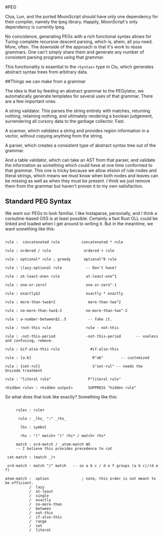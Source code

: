 #PEG 

Clua, Lun, and the ported MoonScript should have only one dependency for their compiler, namely the lpeg library. Happily, MoonScript's only dependency is currently lpeg. 

No coincidence, generating PEGs with a rich functional syntax allows for Turing-complete recursive descent parsing, which is, ahem, all you need. More, often. The downside of the approach is that it's work to reuse grammars. One can't simply share them and generate any number of consistent parsing programs using that grammar. 

This functionality is essential to the `<Syntax>` type in Clu, which generates abstract syntax trees from arbitrary data. 

##Things we can make from a grammar

The idea is that by feeding an abstract grammar to the PEGylator, we automatically generate templates for several uses of that grammar. There are a few important ones.

A string validator. This parses the string entirely with matches, returning nothing, retaining nothing, and ultimately rendering a boolean judgement, surrendering all cursory data to the garbage collector. Fast. 

A scanner, which validates a string and provides region information in a vector, without copying anything from the string.

A parser, which creates a consistent type of abstract syntax tree out of the grammar. 

And a table validator, which can take an AST from that parser, and validate the information as something which could have at one time conformed to that grammar. This one is tricky because we allow elision of rule nodes and literal strings, which means we must know when both nodes and leaves can be missing as well as when they must be present. I think we just remove them from the grammar but haven't proven it to my own satisfaction. 

## Standard PEG Syntax

We want our PEGs to look familiar. I like Instaparse, personally, and I think a coroutine-based GSS is at least possible. Certainly a fast Rust GLL could be linked and loaded when I get around to writing it. But in the meantime, we want something like this:

```text

rule :  concatenated rule          concatenated * rule

rule : ordered / rule               ordered + rule

rule : optional* rule ; greedy      optional^0 rule
 
rule : \lazy-optional rule           -- Don't have?

rule : at-least-one+ rule            at-least-one^1

rule : one-or-zero?                  one-or-zero^-1

rule : exactly$2                     exactly * exactly

rule : more-than-two$+2               more-than-two^2

rule : no-more-than-two$-2           no-more-than-two^-2

rule : a-number-between$2..5          -- fake it.

rule : !not-this rule                rule - not-this

rule : -not-this-period              -not-this-period       -- useless and confusing, remove. 

rule : &if-also-this rule              #if-also-this

rule : [a-b]                            R"ab"        -- customized

rule : {set-rul}                        S"set-rul" -- needs the Unicode treatment
 
rule : "literal rule"                 P"literal rule"

<hidden rule> : <hidden output>       SUPPRESS "hidden rule"

```

So what does that look like exactly? Something like this:

```

     rules : rule+

      rule : _lhs_ ":" _rhs_

       lhs : symbol

       rhs : "(" match+ ")" rhs* / match+ rhs*

     match : ord-match / _atom-match WS 
     -- I believe this provides precedence to cat

 cat-match : (match _)+

 ord-match : match "/" match   -- so a b c / d e f groups (a b c)/(d e f)

atom-match :  option               ; note, this order is not meant to be efficient. 
           /  lazy 
           /  at-least 
           /  single 
           /  exactly 
           /  no-more-than 
           /  between 
           /  not-this
           /  if-also-this
           /  range
           /  set
           /  literal 
```
